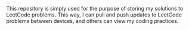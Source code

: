 This repository is simply used for the purpose of storing my solutions to LeetCode problems. This way, I can pull and push updates to LeetCode problems between devices, and others can view my coding practices.
